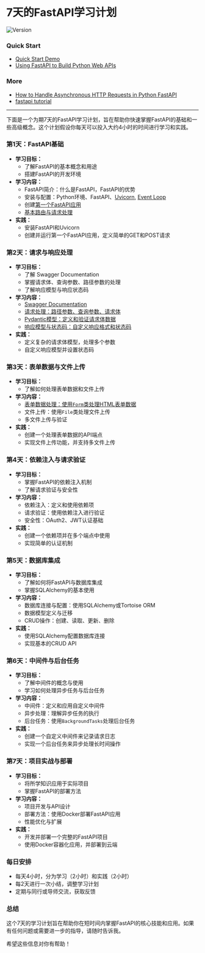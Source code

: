 # 7天的FastAPI学习计划
![Version](https://img.shields.io/badge/version-1.0.0-blue)

### Quick Start
- [Quick Start Demo](https://github.com/uwspstar/20-Day-Challenge-List/edit/main/FastAPI/Quick%20Start%20Demo.md)
- [Using FastAPI to Build Python Web APIs](https://realpython.com/fastapi-python-web-apis/)

### More
- [How to Handle Asynchronous HTTP Requests in Python FastAPI](https://github.com/uwspstar/20-Day-Challenge-List/blob/main/FastAPI/How%20to%20Handle%20Asynchronous%20HTTP%20Requests%20in%20Python%20FastAPI.md)
- [fastapi tutorial](https://fastapi.tiangolo.com/tutorial/)

------
下面是一个为期7天的FastAPI学习计划，旨在帮助你快速掌握FastAPI的基础和一些高级概念。这个计划假设你每天可以投入大约4小时的时间进行学习和实践。

### 第1天：FastAPI基础
- **学习目标：**
  - 了解FastAPI的基本概念和用途
  - 搭建FastAPI的开发环境
- **学习内容：**
  - FastAPI简介：什么是FastAPI，FastAPI的优势
  - 安装与配置：Python环境、FastAPI、[Uvicorn](https://github.com/uwspstar/20-Day-Challenge-List/blob/main/FastAPI/Uvicorn%20in%20Python.md), [Event Loop](https://github.com/uwspstar/20-Day-Challenge-List/blob/main/FastAPI/Event%20Loop.md)
  - 创建[第一个FastAPI应用](https://github.com/uwspstar/20-Day-Challenge-List/edit/main/FastAPI/Quick%20Start%20Demo%2001%3A%20First%20FastAPI%20code.md)
  - [基本路由与请求处理](https://github.com/uwspstar/20-Day-Challenge-List/blob/main/FastAPI/Basic%20Routing%20and%20Request%20Handling.md)
- **实践：**
  - 安装FastAPI和Uvicorn
  - 创建并运行第一个FastAPI应用，定义简单的GET和POST请求

### 第2天：请求与响应处理
- **学习目标：**
  - 了解 Swagger Documentation
  - 掌握请求体、查询参数、路径参数的处理
  - 了解响应模型与响应状态码
- **学习内容：**
  - [Swagger Documentation](https://github.com/uwspstar/20-Day-Challenge-List/blob/main/FastAPI/FastAPI%20Swagger%20Documentation%20with%20Examples.md)
  - [请求处理：路径参数、查询参数、请求体](https://github.com/uwspstar/20-Day-Challenge-List/blob/main/FastAPI/Quick%20Start%20Demo%2002%3A%20FastAPI%20Request%20Handling%20Path%20Parameters%2C%20Query%20Parameters%2C%20and%20Request%20Body.md)
  - [Pydantic模型：定义和验证请求体数据](https://github.com/uwspstar/20-Day-Challenge-List/blob/main/FastAPI/Pydantic%20Models.md)
  - [响应模型与状态码：自定义响应格式和状态码](https://github.com/uwspstar/20-Day-Challenge-List/blob/main/FastAPI/Response%20Models%20and%20Status%20Codes.md)
- **实践：**
  - 定义复杂的请求体模型，处理多个参数
  - 自定义响应模型并设置状态码

### 第3天：表单数据与文件上传
- **学习目标：**
  - 了解如何处理表单数据和文件上传
- **学习内容：**
  - [表单数据处理：使用`Form`类处理HTML表单数据](https://github.com/uwspstar/20-Day-Challenge-List/blob/main/FastAPI/Handling%20Form%20Data%20in%20FastAPI.md)
  - 文件上传：使用`File`类处理文件上传
  - 多文件上传与验证
- **实践：**
  - 创建一个处理表单数据的API端点
  - 实现文件上传功能，并支持多文件上传

### 第4天：依赖注入与请求验证
- **学习目标：**
  - 掌握FastAPI的依赖注入机制
  - 了解请求验证与安全性
- **学习内容：**
  - 依赖注入：定义和使用依赖项
  - 请求验证：使用依赖注入进行验证
  - 安全性：OAuth2、JWT认证基础
- **实践：**
  - 创建一个依赖项并在多个端点中使用
  - 实现简单的认证机制

### 第5天：数据库集成
- **学习目标：**
  - 了解如何将FastAPI与数据库集成
  - 掌握SQLAlchemy的基本使用
- **学习内容：**
  - 数据库连接与配置：使用SQLAlchemy或Tortoise ORM
  - 数据模型定义与迁移
  - CRUD操作：创建、读取、更新、删除
- **实践：**
  - 使用SQLAlchemy配置数据库连接
  - 实现基本的CRUD API

### 第6天：中间件与后台任务
- **学习目标：**
  - 了解中间件的概念与使用
  - 学习如何处理异步任务与后台任务
- **学习内容：**
  - 中间件：定义和应用自定义中间件
  - 异步处理：理解异步任务的执行
  - 后台任务：使用`BackgroundTasks`处理后台任务
- **实践：**
  - 创建一个自定义中间件来记录请求日志
  - 实现一个后台任务来异步处理长时间操作

### 第7天：项目实战与部署
- **学习目标：**
  - 将所学知识应用于实际项目
  - 掌握FastAPI的部署方法
- **学习内容：**
  - 项目开发与API设计
  - 部署方法：使用Docker部署FastAPI应用
  - 性能优化与扩展
- **实践：**
  - 开发并部署一个完整的FastAPI项目
  - 使用Docker容器化应用，并部署到云端

### 每日安排
- 每天4小时，分为学习（2小时）和实践（2小时）
- 每2天进行一次小结，调整学习计划
- 定期与同行或导师交流，获取反馈

### 总结
这个7天的学习计划旨在帮助你在短时间内掌握FastAPI的核心技能和应用。如果有任何问题或需要进一步的指导，请随时告诉我。

希望这些信息对你有帮助！
